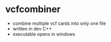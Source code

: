 # vcfcombiner
- combine multiple vcf cards into only one file
- written in dev C++
- executable opens in windows
